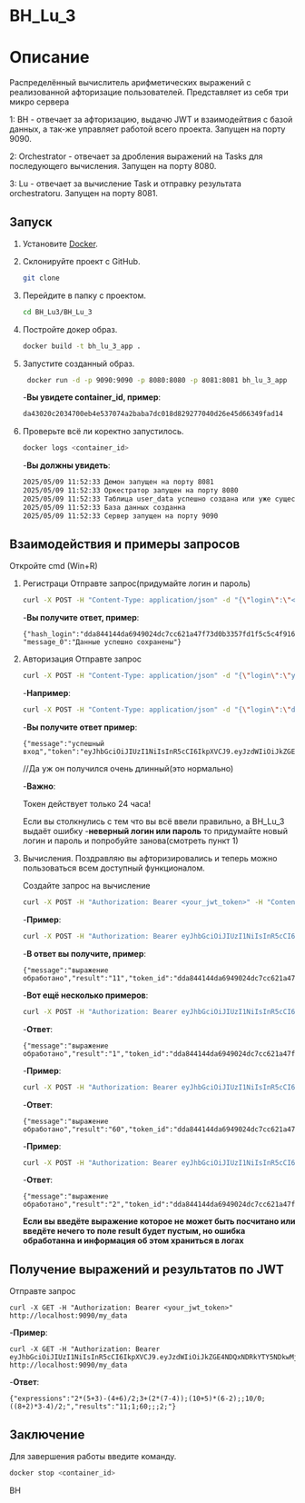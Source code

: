 # BH_Lu_3

# Описание
Распределённый вычислитель арифметических выражений с реализованной афторизацие
пользователей. Представляет из себя три микро сервера

1: BH - отвечает за афторизацию, выдачю JWT и взаимодейтвия с базой данных, а так-же
управляет работой всего проекта. Запущен на порту 9090.

2: Orchestrator - отвечает за дробления выражений на Tasks для последующего вычисления. Запущен на порту 8080.

3: Lu - отвечает за вычисление Task и отправку результата orchestratoru. Запущен на порту 8081.

## Запуск
1. Установите [Docker](https://www.docker.com/).
   
3. Склонируйте проект с GitHub.
   ```bash
   git clone 
2. Перейдите в папку с проектом.
    ```bash
    cd BH_Lu3/BH_Lu_3
    ```
3. Постройте докер образ.
    ```bash
    docker build -t bh_lu_3_app .
    ```
4. Запустите созданный образ.
   ```bash
    docker run -d -p 9090:9090 -p 8080:8080 -p 8081:8081 bh_lu_3_app
    ```
   -**Вы увидете container_id, пример**:
    ```bash
    da43020c2034700eb4e537074a2baba7dc018d829277040d26e45d66349fad14
    ```
    
5. Проверьте всё ли коректно запустилось.
    ```bash
    docker logs <container_id>
    ```
    -**Вы должны увидеть**:
    ```bash
    2025/05/09 11:52:33 Демон запущен на порту 8081
    2025/05/09 11:52:33 Оркестратор запущен на порту 8080
    2025/05/09 11:52:33 Таблица user_data успешно создана или уже существует.
    2025/05/09 11:52:33 База данных созданна
    2025/05/09 11:52:33 Сервер запущен на порту 9090
    ```
    
## Взаимодействия и примеры запросов
Откройте cmd (Win+R)
1. Регистраци
    Отправте запрос(придумайте логин и пароль)
    ```bash
    curl -X POST -H "Content-Type: application/json" -d "{\"login\":\"<your_login>\", \"password\":\"<your_password>\"}" http://localhost:9090/register
    ```
    -**Вы получите ответ, пример**:
    ```                     
    {"hash_login":"dda844144da6949024dc7cc621a47f73d0b3357fd1f5c5c4f9167bf026414aa7","hash_password":"b5b6f2b7707de42254c0e13ce2a2f53ce9e4bbbd282c35cb61ba70470c331440",
    "message_0":"Данные успешно сохранены"}
    ```
2. Авторизация
    Отправте запрос
    ```bash
    curl -X POST -H "Content-Type: application/json" -d "{\"login\":\"your_hash_login\", \"password\":\"your_hash_password\"}" http://localhost:9090/login
    ```
    -**Например**:
    ```bash
    curl -X POST -H "Content-Type: application/json" -d "{\"login\":\"dda844144da6949024dc7cc621a47f73d0b3357fd1f5c5c4f9167bf026414aa7\",         \"password\":\"b5b6f2b7707de42254c0e13ce2a2f53ce9e4bbbd282c35cb61ba70470c331440\"}" http://localhost:9090/login
    ```
    -**Вы получите ответ пример**:
    ```
    {"message":"успешный вход","token":"eyJhbGciOiJIUzI1NiIsInR5cCI6IkpXVCJ9.eyJzdWIiOiJkZGE4NDQxNDRkYTY5NDkwMjRkYzdjYzYyMWE0N2Y3M2QwYjMzNTdmZDFmNWM1YzRmOTE2N2JmMDI2NDE0YWE3IiwiZXhwIjoxNzQ2NzI5NzIwLCJpYXQiOjE3NDY2NDMzMjB9.m3mwt3mgpcnoTQ23cEeVZUkyDP5eZEhA03jqiMgwAY0"}
    ```
    //Да уж он получился очень длинный(это нормально)
   
    -**Важно**:
   
    Токен действует только 24 часа!
   
    Если вы столкнулись с тем что вы всё ввели правильно, а BH_Lu_3 выдаёт ошибку
    -**неверный логин или пароль**
    то придумайте новый логин и пароль и попробуйте занова(смотреть пункт 1)

3. Вычисления. Поздравляю вы афторизировались и теперь можно пользоваться всем доступный функционалом.
    
    Создайте запрос на вычисление
    ```bash
    curl -X POST -H "Authorization: Bearer <your_jwt_token>" -H "Content-Type: application/json" -d "{\"expr\": \"<your_expression>\"}" http://localhost:9090/calculator
    ```
    -**Пример**:
    ```bash
    curl -X POST -H "Authorization: Bearer eyJhbGciOiJIUzI1NiIsInR5cCI6IkpXVCJ9.eyJzdWIiOiJkZGE4NDQxNDRkYTY5NDkwMjRkYzdjYzYyMWE0N2Y3M2QwYjMzNTdmZDFmNWM1YzRmOTE2N2JmMDI2NDE0YWE3IiwiZXhwIjoxNzQ2NzI5NzIwLCJpYXQiOjE3NDY2NDMzMjB9.m3mwt3mgpcnoTQ23cEeVZUkyDP5eZEhA03jqiMgwAY0" -H "Content-Type: application/json" -d "{\"expr\": \"2*(5+3)-(4+6)/2\"}" http://localhost:9090/calculator
    ```

    -**В ответ вы получите, пример**:
    ```
    {"message":"выражение обработано","result":"11","token_id":"dda844144da6949024dc7cc621a47f73d0b3357fd1f5c5c4f9167bf026414aa7"}
    ```
    -**Вот ещё несколько примеров**:
    ```bash
    curl -X POST -H "Authorization: Bearer eyJhbGciOiJIUzI1NiIsInR5cCI6IkpXVCJ9.eyJzdWIiOiJkZGE4NDQxNDRkYTY5NDkwMjRkYzdjYzYyMWE0N2Y3M2QwYjMzNTdmZDFmNWM1YzRmOTE2N2JmMDI2NDE0YWE3IiwiZXhwIjoxNzQ2NzI5NzIwLCJpYXQiOjE3NDY2NDMzMjB9.m3mwt3mgpcnoTQ23cEeVZUkyDP5eZEhA03jqiMgwAY0" -H "Content-Type: application/json" -d "{\"expr\": \"3+(2*(7-4))\"}" http://localhost:9090/calculator
    ```
    -**Ответ**:
    ```
    {"message":"выражение обработано","result":"1","token_id":"dda844144da6949024dc7cc621a47f73d0b3357fd1f5c5c4f9167bf026414aa7"}
    ```
    -**Пример**:
    ```bash
    curl -X POST -H "Authorization: Bearer eyJhbGciOiJIUzI1NiIsInR5cCI6IkpXVCJ9.eyJzdWIiOiJkZGE4NDQxNDRkYTY5NDkwMjRkYzdjYzYyMWE0N2Y3M2QwYjMzNTdmZDFmNWM1YzRmOTE2N2JmMDI2NDE0YWE3IiwiZXhwIjoxNzQ2NzI5NzIwLCJpYXQiOjE3NDY2NDMzMjB9.m3mwt3mgpcnoTQ23cEeVZUkyDP5eZEhA03jqiMgwAY0" -H "Content-Type: application/json" -d "{\"expr\": \"(10+5)*(6-2)\"}" http://localhost:9090/calculator
    ```
    -**Ответ**:
    ```
    {"message":"выражение обработано","result":"60","token_id":"dda844144da6949024dc7cc621a47f73d0b3357fd1f5c5c4f9167bf026414aa7"}
    ```
    -**Пример**:
    ```bash
    curl -X POST -H "Authorization: Bearer eyJhbGciOiJIUzI1NiIsInR5cCI6IkpXVCJ9.eyJzdWIiOiJkZGE4NDQxNDRkYTY5NDkwMjRkYzdjYzYyMWE0N2Y3M2QwYjMzNTdmZDFmNWM1YzRmOTE2N2JmMDI2NDE0YWE3IiwiZXhwIjoxNzQ2NzI5NzIwLCJpYXQiOjE3NDY2NDMzMjB9.m3mwt3mgpcnoTQ23cEeVZUkyDP5eZEhA03jqiMgwAY0" -H "Content-Type: application/json" -d "{\"expr\": \"((8+2)*3-4)/2\"}" http://localhost:9090/calculator
    ```
    -**Ответ**:
    ```
    {"message":"выражение обработано","result":"2","token_id":"dda844144da6949024dc7cc621a47f73d0b3357fd1f5c5c4f9167bf026414aa7"}
    ```
    **Если вы введёте выражение которое не может быть посчитано или введёте нечего то поле result будет пустым, но ошибка обработанна и информация об этом храниться в логах**

## Получение выражений и результатов по JWT
Отправте запрос 
 
    curl -X GET -H "Authorization: Bearer <your_jwt_token>" http://localhost:9090/my_data
 
-**Пример**: 

    curl -X GET -H "Authorization: Bearer eyJhbGciOiJIUzI1NiIsInR5cCI6IkpXVCJ9.eyJzdWIiOiJkZGE4NDQxNDRkYTY5NDkwMjRkYzdjYzYyMWE0N2Y3M2QwYjMzNTdmZDFmNWM1YzRmOTE2N2JmMDI2NDE0YWE3IiwiZXhwIjoxNzQ2NzI5NzIwLCJpYXQiOjE3NDY2NDMzMjB9.m3mwt3mgpcnoTQ23cEeVZUkyDP5eZEhA03jqiMgwAY0" http://localhost:9090/my_data
    
-**Ответ**:
    
    {"expressions":"2*(5+3)-(4+6)/2;3+(2*(7-4));(10+5)*(6-2);;10/0;((8+2)*3-4)/2;","results":"11;1;60;;;2;"}

## Заключение
Для завершения работы введите команду. 
```bash
docker stop <container_id>
```
BH
